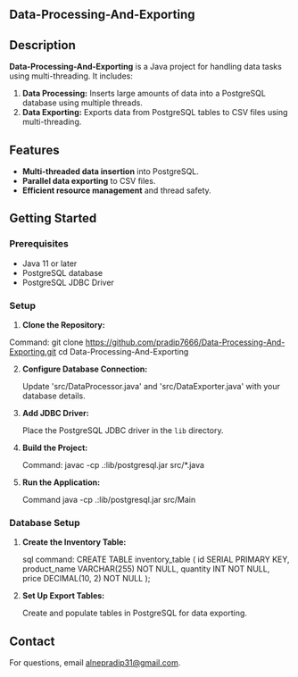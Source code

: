## Data-Processing-And-Exporting

## Description

**Data-Processing-And-Exporting** is a Java project for handling data tasks using multi-threading. It includes:

1. **Data Processing:** Inserts large amounts of data into a PostgreSQL database using multiple threads.
2. **Data Exporting:** Exports data from PostgreSQL tables to CSV files using multi-threading.

## Features

- **Multi-threaded data insertion** into PostgreSQL.
- **Parallel data exporting** to CSV files.
- **Efficient resource management** and thread safety.

## Getting Started

### Prerequisites

- Java 11 or later
- PostgreSQL database
- PostgreSQL JDBC Driver

### Setup

1. **Clone the Repository:**

  Command:
   git clone https://github.com/pradip7666/Data-Processing-And-Exporting.git
   cd Data-Processing-And-Exporting



2. **Configure Database Connection:**

   Update 'src/DataProcessor.java' and 'src/DataExporter.java' with your database details.

3. **Add JDBC Driver:**

   Place the PostgreSQL JDBC driver in the `lib` directory.

4. **Build the Project:**

   Command:
   javac -cp .:lib/postgresql.jar src/*.java
   

5. **Run the Application:**

   Command
   java -cp .:lib/postgresql.jar src/Main
 

### Database Setup

1. **Create the Inventory Table:**

   sql command:
   CREATE TABLE inventory_table (
       id SERIAL PRIMARY KEY,
       product_name VARCHAR(255) NOT NULL,
       quantity INT NOT NULL,
       price DECIMAL(10, 2) NOT NULL
   );
   

2. **Set Up Export Tables:**

   Create and populate tables in PostgreSQL for data exporting.


## Contact

For questions, email [alnepradip31@gmail.com](mailto:alnepradip31@gmail.com).
